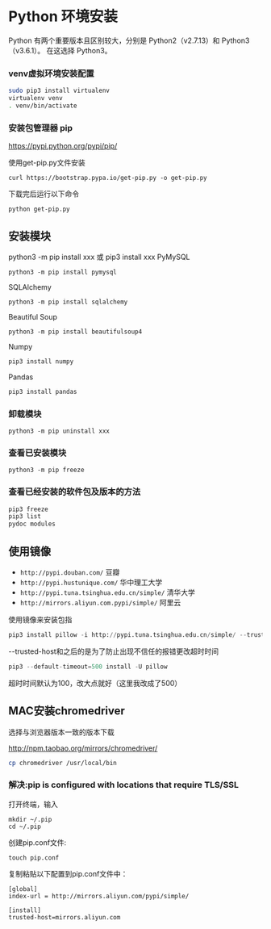 # Python 环境安装

Python 有两个重要版本且区别较大，分别是 Python2（v2.7.13）和 Python3（v3.6.1）。
在这选择 Python3。

### venv虚拟环境安装配置

```sh
sudo pip3 install virtualenv
virtualenv venv
. venv/bin/activate
```

### 安装包管理器 pip
https://pypi.python.org/pypi/pip/

使用get-pip.py文件安装
```
curl https://bootstrap.pypa.io/get-pip.py -o get-pip.py
```
下载完后运行以下命令
```
python get-pip.py
```

## 安装模块
python3 -m pip install xxx 或 pip3 install xxx
PyMySQL

```
python3 -m pip install pymysql
```
SQLAlchemy
```
python3 -m pip install sqlalchemy
```
Beautiful Soup
```
python3 -m pip install beautifulsoup4
```
Numpy
```sh
pip3 install numpy
```
Pandas
```sh
pip3 install pandas
```
### 卸载模块
```
python3 -m pip uninstall xxx
```
### 查看已安装模块
```
python3 -m pip freeze
```

### 查看已经安装的软件包及版本的方法
```sh
pip3 freeze
pip3 list
pydoc modules
```

## 使用镜像
- `http://pypi.douban.com/` 豆瓣
- `http://pypi.hustunique.com/` 华中理工大学
- `http://pypi.tuna.tsinghua.edu.cn/simple/` 清华大学
- `http://mirrors.aliyun.com.pypi/simple/` 阿里云

使用镜像来安装包指
```python
pip3 install pillow -i http://pypi.tuna.tsinghua.edu.cn/simple/ --trusted-host pypi.tuna.tsinghua.edu.cn
```
--trusted-host和之后的是为了防止出现不信任的报错更改超时时间
```python
pip3 --default-timeout=500 install -U pillow
```
超时时间默认为100，改大点就好（这里我改成了500）



## MAC安装chromedriver

选择与浏览器版本一致的版本下载

http://npm.taobao.org/mirrors/chromedriver/

```sh
cp chromedriver /usr/local/bin
```



### 解决:pip is configured with locations that require TLS/SSL

打开终端，输入

```
mkdir ~/.pip    
cd ~/.pip
```

创建pip.conf文件:

```
touch pip.conf
```

复制粘贴以下配置到pip.conf文件中：

```
[global]
index-url = http://mirrors.aliyun.com/pypi/simple/ 

[install]
trusted-host=mirrors.aliyun.com
```